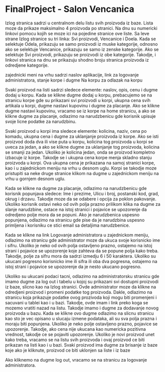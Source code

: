 # FinalProject - Salon Vencanica

Izlog stranica sadrzi u centralnom delu listu svih proizvoda iz baze. Lista moze da prikaze maksimalno 4 proizvoda po stranici. Na dnu su numericki linkovi pomocu kojih se moze ici na pojedine stranice ove liste.
Sa leve strane Izlog stranice su tri linka: Svi proizvodi, Vencanice i Doela. Kada se selektuje Odela, prikazuju se samo proizvodi iz muske kategorije, odnosno ako se selektuje Vencanice, prikazuju se samo iz zenske kategorije. Ako se selektuje Svi proizvodi, prikazuju se proizvodi iz obe kategorije. Takodje, i linkovi stranica na dnu se prikazuju shodno broju stranica proizvoda iz odredjene kategorije.

zajednicki meni na vrhu sadrzi naslov aplikacije, link za logovanje administratora, stanje korpe i dugme Na korpu za odlazak na korpu

Svaki proizvod na listi sadrzi sledece elemente: naslov, opis, cenu i dugme dodaj u korpu.
Kada se klikne dugme dodaj u korpu, prebacujemo se na stranicu korpe gde su prikazani svi proizvodi u korpi, ukupna cena svih artikala u korpi, dugme nastavi kupovinu i dugme za placanje. Ako se klikne dugme nastavi kupovinu, vracamo se iz korpe na home stranicu, a ako se klikne dugme za placanje, odlazimo na narudzbenicu  gde korisnik upisuje svoje licne podatke za narudzbinu.

Svaki proizvod u korpi ima sledece elemente: kolicina, naziv, cena po komadu, ukupna cena i dugme za uklanjanje proizvoda iz korpe. Ako se isti proizvod doda dva ili vise puta u korpu, kolicina tog proizvoda u korpi se uveca za jedan, a ako se klikne dugme za uklanjanje tog proizvoda, kolicina se smanji za jedan. Ukoliko je kolicina jedan, onda se proizvod kompletno izbacuje iz korpe. Takodje se i ukupna cena korpe menja skladno stanju proizvoda u korpi. Ova ukupna cena je prikazana na samoj stranici korpe, kao i u zajednickom meniju na vrhu u desnom uglu. Korpi se takodje moze pristupiti sa neke druge stranice klikom na dugme u zajednickom meniju na vrhu u gornjem desnom uglu.

Kada se klikne na dugme za placanje, odlazimo na narudzbenicu gde korisnik popunjava sledece: Ime i prezime, Ulicu i broj, postanski kod, grad, okrug i drzavu. Takodje moze da se odabere i opcija za poklon pakovanje. Ukoliko korisnik ostavi neko od ovih polja prazno prilikom klika na dugme za slanje narudzbine, ostace na istoj stranici i pojavice se upozorenje da odredjeno polje mora da se popuni. Ako je narudzbenica uspesno popunjena, odlazimo na stranicu gde pise da je narudzbina uspesno primljena i korisniku ce stici email sa detaljima narudzbenice.

Kada se klikne na link Logovanje administratora u zajednickom meniju, odlazimo na stranicu gde administrator moze da ukuca svoje korisnicko ime i sifru. Ukoliko je neko od ovih polja ostavljeno prazno, ostajemo na istoj strani i pojavice se upozorenje koje zahteva da se popune polja kako treba. Takodje, polje za sifru mora da sadrzi izmedju 6 i 50 karaktera. Ukoliko su ukucani pogresno korisnicko ime ili sifra ili oba dva pogresna, ostajemo na istoj strani i pojavice se upozorenje da je nesto ukucano pogresno.

Ukoliko su ukucani podaci tacni, odlazimo na administratorsku stranicu gde imamo dugme za log out i tabelu u kojoj su prikazani svi dostupni proizvodi iz baze, slicno kao na Izlog stranici. Ovde administrator moze da klikne na odredjeni proizvod i promeni podatke tog proizvoda. Dakle, odlazimo na stranicu koja prikazuje podatke ovog prozivoda koji mogu biti promenjeni i sacuvani u tablei kao i u bazi. Takodje, ovde imam i link preko koga se mozemo vratiti nazad na listu.
Takodje imamo i dugme za dodavanje novog proizvoda u bazu. Kada se klikne ovo dugme odlazimo na slicnu stranicu kao sto je vec opisano u slucaju izmene podataka, ali su sva polja prazna i moraju biti popunjena. Ukoliko je neko polje ostavljeno prazno, pojavice se upozorenje. Takodje, ako cena nije ukucana kao numericka pozitivna vrednost, takodje ce se pojaviti upozorenje. Ukoliko je novi proizvod unet kako treba, vracamo se na listu svih proizvoda i ovaj proizvod ce biti prikazan na listi kao i u bazi.
Svaki proizvod ima dugme za brisanje iz baze koje ako je kliknute, proizvod ce biti uklonjen sa liste i iz baze

Ako kliknemo na dugme log out, vracamo se na stranicu za logovanje administratora.
